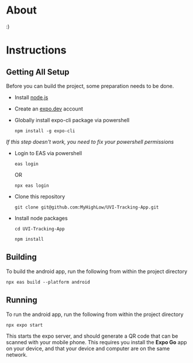 # About
:)
# Instructions
## Getting All Setup
Before you can build the project, some preparation needs to be done.
- Install [node.js](https://nodejs.org/en)
- Create an [expo.dev](https://expo.dev/) account
- Globally install expo-cli package via powershell

      npm install -g expo-cli

*If this step doesn't work, you need to fix your powershell permissions*

- Login to EAS via powershell
  
      eas login
  OR

      npx eas login

- Clone this repository

      git clone git@github.com:MyHighLow/UVI-Tracking-App.git

- Install node packages

      cd UVI-Tracking-App

      npm install

## Building
To build the android app, run the following from within the project directory
    
    npx eas build --platform android

## Running
To run the android app, run the following from within the project directory

    npx expo start

This starts the expo server, and should generate a QR code that can be scanned with your mobile phone. This requires you install the **Expo Go** app on your device, and that your device and computer are on the same network.
